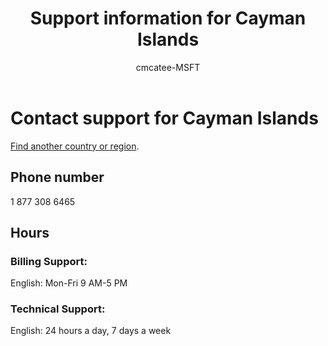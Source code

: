 ﻿---                                
title: Support information for Cayman Islands
author: cmcatee-MSFT
f1.keywords:
- NOCSH
ms.author: cmcatee
manager: mnirkhe
audience: Admin
ms.topic: reference
ms.service: o365-administration
ms.collection: Adm_Support
localization_priority: Priority
description: Learn how to contact support for your country or region.
ROBOTS: NOINDEX, NOFOLLOW
---

# Contact support for Cayman Islands

[Find another country or region](../contact-support-for-business-products.md).

## Phone number
1 877 308 6465

## Hours
### Billing Support:

English: Mon-Fri 9 AM-5 PM

### Technical Support:

English: 24 hours a day, 7 days a week